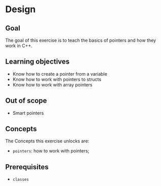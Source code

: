# Design

## Goal

The goal of this exercise is to teach the basics of pointers and how they work in C++.

## Learning objectives

- Know how to create a pointer from a variable
- Know how to work with pointers to structs
- Know how to work with array pointers

## Out of scope

- Smart pointers

## Concepts

The Concepts this exercise unlocks are:

- `pointers`: how to work with pointers;

## Prerequisites

- `classes`
